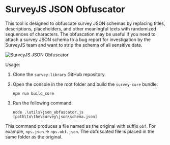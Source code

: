 # SurveyJS JSON Obfuscator

This tool is designed to obfuscate survey JSON schemas by replacing titles, descriptions, placeholders, and other meaningful texts with randomized sequences of characters. The obfuscation may be useful if you need to attach a survey JSON schema to a bug report for investigation by the SurveyJS team and want to strip the schema of all sensitive data.

![SurveyJS JSON Obfuscator](https://surveyjs.io/stay-updated/release-notes/articles/v1.12.14/json-obfuscator.png)

Usage:

1. Clone the `survey-library` GitHub repository.
2. Open the console in the root folder and build the `survey-core` bundle:

    ```
    npm run build_core
    ```

3. Run the following command:

    ```
    node .\utils\json_obfuscator.js [path\to\the\survey\json\schema.json]
    ```

This command produces a file named as the original with suffix `obf`. For example, `nps.json` → `nps.obf.json`. The obfuscated file is placed in the same folder as the original.